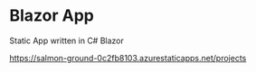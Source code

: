# Blazor App

Static App written in C# Blazor

https://salmon-ground-0c2fb8103.azurestaticapps.net/projects
